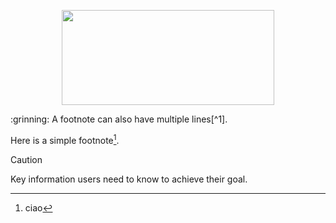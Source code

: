 <p align="center">
  <img width="340" height="152" src="https://github.com/XbiteX/space_invaders/assets/153805131/f7cee670-793f-434d-b54f-ca2b73fd947e">
</p>
:grinning:
A footnote can also have multiple lines[^1].

Here is a simple footnote[^1].

> [!CAUTION]
> Key information users need to know to achieve their goal.

[^1]: ciao
